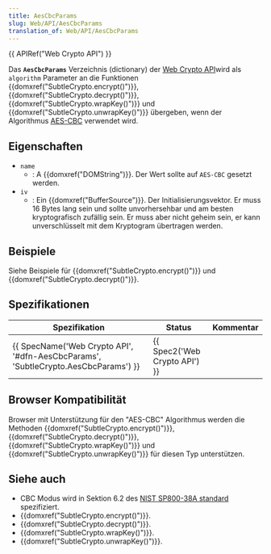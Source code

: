 ```yaml
---
title: AesCbcParams
slug: Web/API/AesCbcParams
translation_of: Web/API/AesCbcParams
---
```

{{ APIRef("Web Crypto API") }}

Das **`AesCbcParams`** Verzeichnis (dictionary) der [Web Crypto API](/de/docs/Web/API/Web_Crypto_API)wird als `algorithm` Parameter an die Funktionen {{domxref("SubtleCrypto.encrypt()")}}, {{domxref("SubtleCrypto.decrypt()")}}, {{domxref("SubtleCrypto.wrapKey()")}} und {{domxref("SubtleCrypto.unwrapKey()")}} übergeben, wenn der Algorithmus [AES-CBC](/de/docs/Web/API/SubtleCrypto/encrypt#AES-CBC) verwendet wird.

## Eigenschaften

- `name`
  - : A {{domxref("DOMString")}}. Der Wert sollte auf `AES-CBC` gesetzt werden.
- `iv`
  - : Ein {{domxref("BufferSource")}}. Der Initialisierungsvektor. Er muss 16 Bytes lang sein und sollte unvorhersehbar und am besten kryptografisch zufällig sein. Er muss aber nicht geheim sein, er kann unverschlüsselt mit dem Kryptogram übertragen werden.

## Beispiele

Siehe Beispiele für {{domxref("SubtleCrypto.encrypt()")}} und {{domxref("SubtleCrypto.decrypt()")}}.

## Spezifikationen

| Spezifikation                                                                                                | Status                                   | Kommentar |
| ------------------------------------------------------------------------------------------------------------ | ---------------------------------------- | --------- |
| {{ SpecName('Web Crypto API', '#dfn-AesCbcParams', 'SubtleCrypto.AesCbcParams') }} | {{ Spec2('Web Crypto API') }} |           |

## Browser Kompatibilität

Browser mit Unterstützung für den "AES-CBC" Algorithmus werden die Methoden {{domxref("SubtleCrypto.encrypt()")}}, {{domxref("SubtleCrypto.decrypt()")}}, {{domxref("SubtleCrypto.wrapKey()")}} und {{domxref("SubtleCrypto.unwrapKey()")}} für diesen Typ unterstützen.

## Siehe auch

- CBC Modus wird in Sektion 6.2 des [NIST SP800-38A standard](https://nvlpubs.nist.gov/nistpubs/Legacy/SP/nistspecialpublication800-38a.pdf#%5B%7B%22num%22%3A70%2C%22gen%22%3A0%7D%2C%7B%22name%22%3A%22Fit%22%7D%5D) spezifiziert.
- {{domxref("SubtleCrypto.encrypt()")}}.
- {{domxref("SubtleCrypto.decrypt()")}}.
- {{domxref("SubtleCrypto.wrapKey()")}}.
- {{domxref("SubtleCrypto.unwrapKey()")}}.
